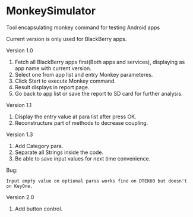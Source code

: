 # MonkeySimulator
Tool encapsulating monkey command for testing Android apps

Current version is only used for BlackBerry apps.

Version 1.0

1. Fetch all BlackBerry apps first(Both apps and services), displaying as app name with current version.
2. Select one from app list and entry Monkey parameteres.
3. Click Start to execute Monkey command.
4. Result displays in report page.
5. Go back to app list or save the report to SD card for further analysis.


Version 1.1

1. Display the entry value at para list after press OK.
2. Reconstructure part of methods to decrease coupling.
  
Version 1.3

1. Add Category para.
2. Separate all Strings inside the code.
3. Be able to save input values for next time convenience.

Bug:

    Input empty value on optional paras works fine on DTEK60 but doesn't on KeyOne. 

Version 2.0

1. Add button control.

